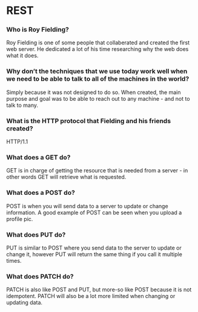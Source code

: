 # REST # 

### Who is Roy Fielding? ### 
Roy Fielding is one of some people that collaberated and created the first web server. He dedicated a lot of his time researching why the web does what it does. 
### Why don’t the techniques that we use today work well when we need to be able to talk to all of the machines in the world? ###
Simply because it was not designed to do so. When created, the main purpose and goal was to be able to reach out to any machine - and not to talk to many. 
### What is the HTTP protocol that Fielding and his friends created? ###
HTTP/1.1 
### What does a GET do? ###
GET is in charge of getting the resource that is needed from a server - in other words GET will retrieve what is requested. 
### What does a POST do? ###
POST is when you will send data to a server to update or change information. A good example of POST can be seen when you upload a profile pic.
### What does PUT do? ###
PUT is similar to POST where you send data to the server to update or change it, however PUT will return the same thing if you call it multiple times. 
### What does PATCH do? ### 
PATCH is also like POST and PUT, but more-so like POST because it is not idempotent. PATCH will also be a lot more limited when changing or updating data. 
